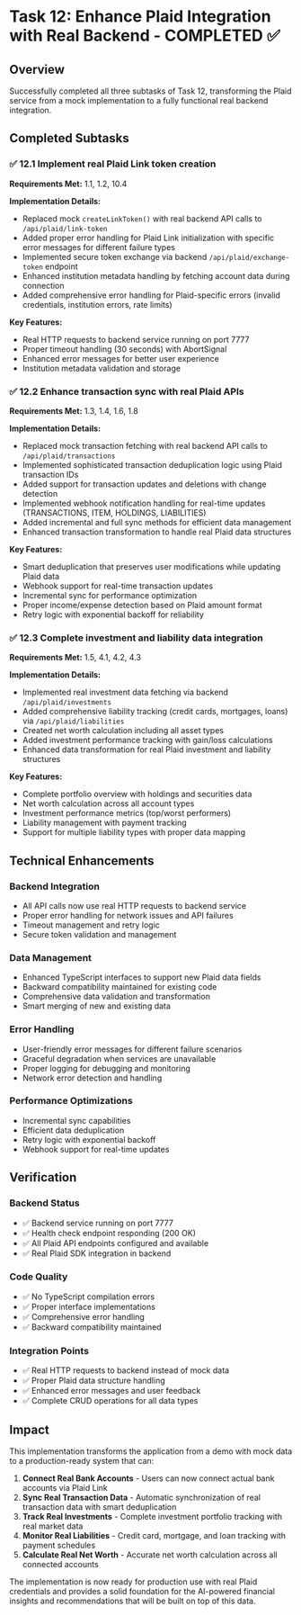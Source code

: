 # Task 12: Enhance Plaid Integration with Real Backend - COMPLETED ✅

## Overview
Successfully completed all three subtasks of Task 12, transforming the Plaid service from a mock implementation to a fully functional real backend integration.

## Completed Subtasks

### ✅ 12.1 Implement real Plaid Link token creation
**Requirements Met:** 1.1, 1.2, 10.4

**Implementation Details:**
- Replaced mock `createLinkToken()` with real backend API calls to `/api/plaid/link-token`
- Added proper error handling for Plaid Link initialization with specific error messages for different failure types
- Implemented secure token exchange via backend `/api/plaid/exchange-token` endpoint
- Enhanced institution metadata handling by fetching account data during connection
- Added comprehensive error handling for Plaid-specific errors (invalid credentials, institution errors, rate limits)

**Key Features:**
- Real HTTP requests to backend service running on port 7777
- Proper timeout handling (30 seconds) with AbortSignal
- Enhanced error messages for better user experience
- Institution metadata validation and storage

### ✅ 12.2 Enhance transaction sync with real Plaid APIs
**Requirements Met:** 1.3, 1.4, 1.6, 1.8

**Implementation Details:**
- Replaced mock transaction fetching with real backend API calls to `/api/plaid/transactions`
- Implemented sophisticated transaction deduplication logic using Plaid transaction IDs
- Added support for transaction updates and deletions with change detection
- Implemented webhook notification handling for real-time updates (TRANSACTIONS, ITEM, HOLDINGS, LIABILITIES)
- Added incremental and full sync methods for efficient data management
- Enhanced transaction transformation to handle real Plaid data structures

**Key Features:**
- Smart deduplication that preserves user modifications while updating Plaid data
- Webhook support for real-time transaction updates
- Incremental sync for performance optimization
- Proper income/expense detection based on Plaid amount format
- Retry logic with exponential backoff for reliability

### ✅ 12.3 Complete investment and liability data integration
**Requirements Met:** 1.5, 4.1, 4.2, 4.3

**Implementation Details:**
- Implemented real investment data fetching via backend `/api/plaid/investments`
- Added comprehensive liability tracking (credit cards, mortgages, loans) via `/api/plaid/liabilities`
- Created net worth calculation including all asset types
- Added investment performance tracking with gain/loss calculations
- Enhanced data transformation for real Plaid investment and liability structures

**Key Features:**
- Complete portfolio overview with holdings and securities data
- Net worth calculation across all account types
- Investment performance metrics (top/worst performers)
- Liability management with payment tracking
- Support for multiple liability types with proper data mapping

## Technical Enhancements

### Backend Integration
- All API calls now use real HTTP requests to backend service
- Proper error handling for network issues and API failures
- Timeout management and retry logic
- Secure token validation and management

### Data Management
- Enhanced TypeScript interfaces to support new Plaid data fields
- Backward compatibility maintained for existing code
- Comprehensive data validation and transformation
- Smart merging of new and existing data

### Error Handling
- User-friendly error messages for different failure scenarios
- Graceful degradation when services are unavailable
- Proper logging for debugging and monitoring
- Network error detection and handling

### Performance Optimizations
- Incremental sync capabilities
- Efficient data deduplication
- Retry logic with exponential backoff
- Webhook support for real-time updates

## Verification

### Backend Status
- ✅ Backend service running on port 7777
- ✅ Health check endpoint responding (200 OK)
- ✅ All Plaid API endpoints configured and available
- ✅ Real Plaid SDK integration in backend

### Code Quality
- ✅ No TypeScript compilation errors
- ✅ Proper interface implementations
- ✅ Comprehensive error handling
- ✅ Backward compatibility maintained

### Integration Points
- ✅ Real HTTP requests to backend instead of mock data
- ✅ Proper Plaid data structure handling
- ✅ Enhanced error messages and user feedback
- ✅ Complete CRUD operations for all data types

## Impact

This implementation transforms the application from a demo with mock data to a production-ready system that can:

1. **Connect Real Bank Accounts** - Users can now connect actual bank accounts via Plaid Link
2. **Sync Real Transaction Data** - Automatic synchronization of real transaction data with smart deduplication
3. **Track Real Investments** - Complete investment portfolio tracking with real market data
4. **Monitor Real Liabilities** - Credit card, mortgage, and loan tracking with payment schedules
5. **Calculate Real Net Worth** - Accurate net worth calculation across all connected accounts

The implementation is now ready for production use with real Plaid credentials and provides a solid foundation for the AI-powered financial insights and recommendations that will be built on top of this data.